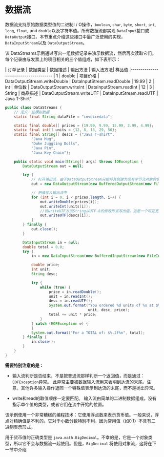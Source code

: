 # 数据流
数据流支持原始数据类型值的二进制I / O操作，`boolean`, `char`, `byte`, `short`, `int`, `long`, `float`, and `double`以及字符串值。所有数据流都实现 `DataInput`接口或 `DataOutput`接口。本节重点介绍这些接口中最广泛使用的实现， `DataInputStream`以及 `DataOutputStream`。

该 DataStreams示例通过写出一组数据记录来演示数据流，然后再次读取它们。每个记录由与发票上的项目相关的三个值组成，如下表所示：

| 订单记录	| 数据类型	| 数据描述	| 输出方法	| 输入法方法| 样品值
|--------------------------------------
| 1	| double	| 项目价格	| DataOutputStream.writeDouble	| DataInputStream.readDouble  | 19.99
| 2	| int	        | 单位数        | DataOutputStream.writeInt	| DataInputStream.readInt	| 12
| 3	| String	| 商品描述	| DataOutputStream.writeUTF	| DataInputStream.readUTF      | Java T-Shirt"


```java
public class DataStreams {
    // 定义一些模拟数据
    static final String dataFile = "invoicedata";

    static final double[] prices = {19.99, 9.99, 15.99, 3.99, 4.99};
    static final int[] units = {12, 8, 13, 29, 50};
    static final String[] descs = {"Java T-shirt",
            "Java Mug",
            "Duke Juggling Dolls",
            "Java Pin",
            "Java Key Chain"};

    public static void main(String[] args) throws IOException {
        DataOutputStream out = null;

        try {
            // 打开输出流，由于DataOutputStream只能将其创建为现有字节流对象的包装器，因此提供缓冲的文件输出字节流。
            out = new DataOutputStream(new BufferedOutputStream(new FileOutputStream(dataFile)));

            // 把值写入输出流中
            for (int i = 0; i < prices.length; i++) {
                out.writeDouble(prices[i]);
                out.writeInt(units[i]);
                //该writeUTF方法String以UTF-8的修改形式写出值。这是一个可变宽度的字符编码，对于常见的西方字符只需要一个字节。
                out.writeUTF(descs[i]);
            }
        } finally {
            out.close();
        }

        DataInputStream in = null;
        double total = 0.0;
        try {
            in = new DataInputStream(new BufferedInputStream(new FileInputStream(dataFile)));

            double price;
            int unit;
            String desc;

            try {
                while (true) {
                    price = in.readDouble();
                    unit = in.readInt();
                    desc = in.readUTF();
                    System.out.format("You ordered %d units of %s at $%.2f%n",
                                      unit, desc, price);
                    total += unit * price;
                }
            } catch (EOFException e) {
            }
            System.out.format("For a TOTAL of: $%.2f%n", total);
        } finally {
            in.close();
        }
    }
}
```

**需要特别注意的是：**
* 输入流判断是否结束，不是按普通流那样判断一个返回值，而是通过：`EOFException`异常。
此异常主要被数据输入流用来表明到达流的末尾。注意，其他许多输入操作返回一个特殊值表示到达流的末尾，而不是抛出异常。

* write和read的取值顺序一定要匹配。  输入流由简单的二进制数据组成，没有指示单个值的类型，或者它们在流中开始的位置。

该示例使用一个非常糟糕的编程技术：它使用浮点数来表示货币值。一般来说，浮点对精确值是不利的。它对于小数分数特别不利，因为常用值（如0.1）不具有二进制表示形式。

用于货币值的正确类型是 `java.math.BigDecimal`。不幸的是，它是一个对象类型，所以它不会与数据流一起使用。但是，`BigDecimal` 将使用对象流，这将在下一节中介绍